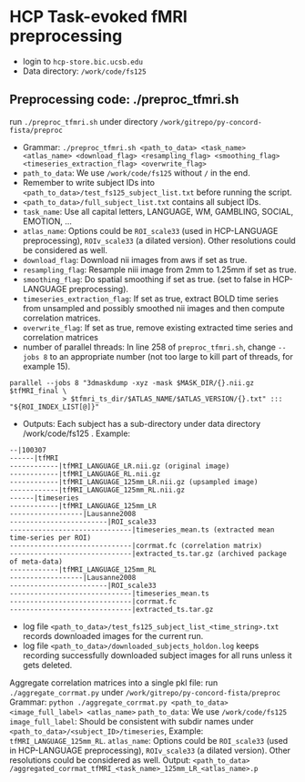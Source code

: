 # HCP Task-evoked fMRI preprocessing
- login to `hcp-store.bic.ucsb.edu`
- Data directory: `/work/code/fs125 `

## Preprocessing code: ./preproc_tfmri.sh
run `./preproc_tfmri.sh`  under directory `/work/gitrepo/py-concord-fista/preproc`
- Grammar: `./preproc_tfmri.sh <path_to_data> <task_name> <atlas_name> <download_flag> <resampling_flag> <smoothing_flag> <timeseries_extraction_flag> <overwrite_flag>`
- `path_to_data`: We use `/work/code/fs125` without `/`  in the end. 
- Remember to write subject IDs into `<path_to_data>/test_fs125_subject_list.txt` before running the script. 
- `<path_to_data>/full_subject_list.txt` contains all subject IDs.
- `task_name`: Use all capital letters, LANGUAGE, WM, GAMBLING, SOCIAL, EMOTION, ...
- `atlas_name`: Options could be `ROI_scale33` (used in HCP-LANGUAGE preprocessing), `ROIv_scale33` (a dilated version). Other resolutions could be considered as well.
- `download_flag`: Download nii images from aws if set as true.
- `resampling_flag`: Resample niii image from 2mm to 1.25mm if set as true.
- `smoothing_flag`: Do spatial smoothing if set as true.  (set to false in HCP-LANGUAGE preprocessing).
- `timeseries_extraction_flag`: If set as true, extract BOLD time series from unsampled and possibly  smoothed nii images and then compute correlation matrices.
- `overwrite_flag`: If set as true, remove existing extracted time series and correlation matrices
- number of parallel threads: In line 258 of `preproc_tfmri.sh`, change `--jobs 8` to an appropriate number (not too large to kill part of threads, for example 15).          
```
parallel --jobs 8 "3dmaskdump -xyz -mask $MASK_DIR/{}.nii.gz $tfMRI_final \
             > $tfmri_ts_dir/$ATLAS_NAME/$ATLAS_VERSION/{}.txt" ::: "${ROI_INDEX_LIST[@]}"
```
- Outputs: Each subject has a sub-directory under data directory /work/code/fs125 . Example:
```
--|100307
------|tfMRI
------------|tfMRI_LANGUAGE_LR.nii.gz (original image)
------------|tfMRI_LANGUAGE_RL.nii.gz
------------|tfMRI_LANGUAGE_125mm_LR.nii.gz (upsampled image)
------------|tfMRI_LANGUAGE_125mm_RL.nii.gz
------|timeseries
------------|tfMRI_LANGUAGE_125mm_LR
------------------|Lausanne2008
------------------------|ROI_scale33
------------------------------|timeseries_mean.ts (extracted mean time-series per ROI)
------------------------------|corrmat.fc (correlation matrix)
------------------------------|extracted_ts.tar.gz (archived package of meta-data)
------------|tfMRI_LANGUAGE_125mm_RL
------------------|Lausanne2008
------------------------|ROI_scale33
------------------------------|timeseries_mean.ts
------------------------------|corrmat.fc
------------------------------|extracted_ts.tar.gz
```
- log file `<path_to_data>/test_fs125_subject_list_<time_string>.txt` records downloaded images for the current run.
- log file `<path_to_data>/downloaded_subjects_holdon.log` keeps recording successfully downloaded subject images for all runs unless it gets deleted.

Aggregate correlation matrices into a single pkl file: run `./aggregate_corrmat.py`  under `/work/gitrepo/py-concord-fista/preproc`
Grammar: `python ./aggregate_corrmat.py <path_to_data> <image_full_label> <atlas_name>`
`path_to_data`: We use `/work/code/fs125` 
`image_full_label`: Should be consistent with subdir names under `<path_to_data>/<subject_ID>/timeseries`, Example: `tfMRI_LANGUAGE_125mm_RL`. 
`atlas_name`: Options could be `ROI_scale33` (used in HCP-LANGUAGE preprocessing), `ROIv_scale33` (a dilated version). Other resolutions could be considered as well.
Output: `<path_to_data> /aggregated_corrmat_tfMRI_<task_name>_125mm_LR_<atlas_name>.p`
